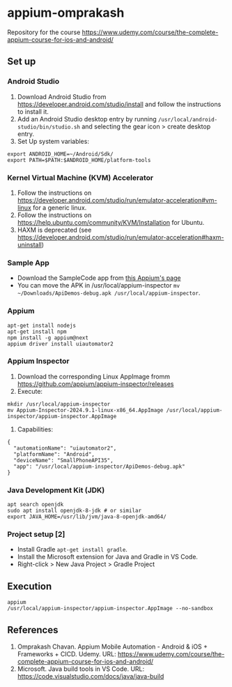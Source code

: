 # appium-omprakash
Repository for the course https://www.udemy.com/course/the-complete-appium-course-for-ios-and-android/

## Set up

### Android Studio
1. Download Android Studio from https://developer.android.com/studio/install and follow the instructions to install it.
1. Add an Android Studio desktop entry by running `/usr/local/android-studio/bin/studio.sh` and selecting the gear icon > create desktop entry. 
1. Set Up system variables:
```
export ANDROID_HOME=~/Android/Sdk/
export PATH=$PATH:$ANDROID_HOME/platform-tools
```

### Kernel Virtual Machine (KVM) Accelerator
1. Follow the instructions on https://developer.android.com/studio/run/emulator-acceleration#vm-linux for a generic linux.
1. Follow the instructions on https://help.ubuntu.com/community/KVM/Installation for Ubuntu.
1. HAXM is deprecated (see https://developer.android.com/studio/run/emulator-acceleration#haxm-uninstall)

### Sample App
* Download the SampleCode app from [this Appium's page](https://github.com/appium/appium/blob/master/packages/appium/sample-code/apps/ApiDemos-debug.apk)
* You can move the APK in /usr/local/appium-inspector `mv ~/Downloads/ApiDemos-debug.apk /usr/local/appium-inspector`.

### Appium
```
apt-get install nodejs
apt-get install npm
npm install -g appium@next
appium driver install uiautomator2
```

### Appium Inspector
1. Download the corresponding Linux AppImage fromm https://github.com/appium/appium-inspector/releases
1. Execute:
```
mkdir /usr/local/appium-inspector
mv Appium-Inspector-2024.9.1-linux-x86_64.AppImage /usr/local/appium-inspector/appium-inspector.AppImage
```
1. Capabilities:
```
{
  "automationName": "uiautomator2",
  "platformName": "Android",
  "deviceName": "SmallPhoneAPI35",
  "app": "/usr/local/appium-inspector/ApiDemos-debug.apk"
}
```

### Java Development Kit (JDK)
```
apt search openjdk
sudo apt install openjdk-8-jdk # or similar
export JAVA_HOME=/usr/lib/jvm/java-8-openjdk-amd64/
```

### Project setup [2]
* Install Gradle `apt-get install gradle`.
* Install the Microsoft extension for Java and Gradle in VS Code.
* Right-click > New Java Project > Gradle Project

## Execution
```
appium
/usr/local/appium-inspector/appium-inspector.AppImage --no-sandbox
```

## References
1. Omprakash Chavan. Appium Mobile Automation - Android & iOS + Frameworks + CICD. Udemy. URL: https://www.udemy.com/course/the-complete-appium-course-for-ios-and-android/
2. Microsoft. Java build tools in VS Code. URL: https://code.visualstudio.com/docs/java/java-build